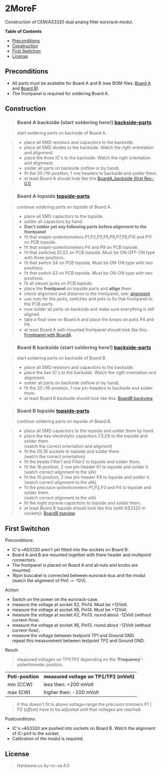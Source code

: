 #  2MoreF
 Construction of CEM/AS3320 dual analog filter eurorack-modul.

**Table of Contents**

- [Preconditions](#preconditions)
- [Construction](#construction)
- [First Switchon](#firstswitchon)
- [License](#license)

## Preconditions<a name="preconditions"></a>

- All parts must be available for Board A and B (see BOM-files: [Board A](./../hw/2MoreF_BoardA_BOM.pdf) and [Board B](./../hw/2MoreF_BoardB_BOM.pdf)).
- The frontpanel is required for soldering Board A.

## Construction<a name="construction"></a>

>### Board A backside (start soldering here!) [backside-parts](./pictures/2MoreF_BoardA_parts_backside.png)

> start soldering parts on backside of Board A.  

>- place all SMD resistors and capacitors to the backside.
>- place all SMD diodes to the backside. Watch the rigth orientation and alignment.
>- place the three IC's to the backside. Watch the rigth orientation and alignment.
>- solder all parts on backside (reflow or by hand).
>- fit the 20-/16-position, 1 row headers to backside and solder them.
>- at least Board A should look like this [BoardA_backside (first Rev.: 0.1)](./pictures/2MoreF_BoardA_backside.png)

>### Board A topside [topside-parts](./pictures/2MoreF_BoardA_parts_topside.png)

> continue soldering parts on topside of Board A.  

>- place all SMD capacitors to the topside.
>- solder all capacitors by hand.
>- **Don't solder yet any following parts before alignment to the frontpanel**
>- fit that snapin-potentiometers P1,P2,P3,P5,P6,P7,P8,P10 and P11 on PCB topside.
>- fit that snapin-potentiometers P4 and P9 on PCB topside.
>- fit that switches S1,S2 on PCB topside. Must be ON-OFF-ON type with three positions.
>- fit that switch S4 on PCB topside. Must be ON-ON type with two positions.
>- fit that switch S3 on PCB topside. Must be ON-ON type with two positions.
>- fit all eleven jacks on PCB topside.
>- place the **frontpanel** on topside parts and **allign** them.
>- check alignment and distance to the frontpanel, see: [alignment](./pictures/2MoreF_BoardA_FP_alignment.png)
>- use nuts for the jacks, switches and pots to fix that frontpanel to the PCB-parts.
>- now solder all parts on backside and make sure everything is still aligned.
>- take a final view on Board A and place the knops on potis P4 and P9.
>- at least Board A with mounted frontpanel should look like this: [Frontpanel with BoardA](./pictures/2MoreF_Modul.png) 

>### Board B backside (start soldering here!) [backside-parts](./pictures/2MoreF_BoardB_parts_backside.png)

> start soldering parts on backside of Board B.  

>- place all SMD resistors and capacitors to the backside.
>- place the two IC's to the backside. Watch the rigth orientation and alignment.
>- solder all parts on backside (reflow or by hand).
>- fit the 20-/16-position, 1 row pin-headers to backside and solder them.
>- at least Board B backside should look like this: [BoardB backview](./pictures/2MoreF_BoardB_backside.png)


>### Board B topside [topside-parts](./pictures/2MoreF_BoardB_parts_topside.png)

> continue soldering parts on topside of Board B.  

>- place all SMD capacitors to the topside and solder them by hand.
>- place the two electrolytic capacitors C5,C6 to the topside and solder them.<br> (watch the correct orientation and aligment)
>- fit the DIL18 sockets to topside and solder them.<br> (watch the correct orientation)
>- fit the beads Filter1 and Filter2 to topside and solder them.
>- fit the 16 position, 2 row pin-header K1 to topside and solder it.<br> (watch correct alignment to the silk)
>- fit the 10 position, 2 row pin-header K9 to topside and solder it.<br> (watch correct alignment to the silk)
>- fit the precision-potentiometers P1,P2,P3 and P4 to topside and solder them.<br> (watch correct alignment to the silk)
>- fit the eight styrene capacitors to topside and solder them.
>- at least Board B topside should look like this (with AS3320 in sockets): [BoardB topview](./pictures/2MoreF_BoardB_topside.png)

## First Switchon<a name="firstswitchon"></a>
 Preconditions:

- IC's:=AS3320 aren't yet fitted into the sockets on Board B.
- Board A and B are mounted together with there header and multipoint connectors.
- The frontpanel is placed on Board A and all nuts and knobs are mounted.
- 16pin buscabel is connected between eurorack-bus and the modul (watch the alignment of Pin1 := -12V).

 Action:

- Switch on the power on the eurorack-case.
- measure the voltage at socket X2, Pin14. Must be +12Volt.
- measure the voltage at socket X6, Pin14. Must be +12Volt.
- measure the voltage at socket X2, Pin13. round about -12Volt (without current-flow).
- measure the voltage at socket X6, Pin13. round about -12Volt (without current-flow).
- measure the voltage between testpoint TP1 and Ground GND.<br> repeat this measurement between testpoint TP2 and Ground GND.

 Result:

> measured voltages on TP1/TP2 depending on the **'Frequency'**-potentiometer position.  

<table>
<tr>
    <th>Poti-position</th>
    <th>measured voltage on TP1/TP2 (mVolt)</th>
</tr>
<tr>
    <td>min (CCW)</td>
    <td>less then:  +200 mVolt</td>
</tr>
<tr>
    <td>max (CW)</td>
    <td>higher then: -100 mVolt</td>
</tr>
</table>

> if this doesn't fit to above voltage-range the precision trimmers P1 | P2 (*offset*) have to be adjusted until that voltages are reached.


 Postconditions:

- IC's:=AS3320 are pushed into sockets on Board B. Watch the alignment of IC-pin1 to the socket.
- Calibration of the modul is required.



## License<a name="license"></a>
> Hardware:cc by-nc-sa 4.0

